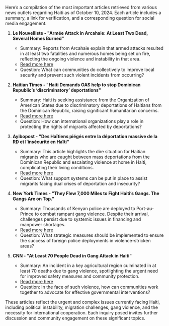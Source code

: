 Here’s a compilation of the most important articles retrieved from various news outlets regarding Haiti as of October 10, 2024. Each article includes a summary, a link for verification, and a corresponding question for social media engagement.

1. **Le Nouvelliste - "Armée Attack in Arcahaie: At Least Two Dead, Several Homes Burned"**
   - Summary: Reports from Arcahaie explain that armed attacks resulted in at least two fatalities and numerous homes being set on fire, reflecting the ongoing violence and instability in that area.
   - [Read more here](https://lenouvelliste.com/)
   - Question: What can communities do collectively to improve local security and prevent such violent incidents from occurring?

2. **Haitian Times - "Haiti Demands OAS help to stop Dominican Republic’s ‘discriminatory’ deportations"**
   - Summary: Haiti is seeking assistance from the Organization of American States due to discriminatory deportations of Haitians from the Dominican Republic, raising significant humanitarian concerns.
   - [Read more here](https://haitiantimes.com)
   - Question: How can international organizations play a role in protecting the rights of migrants affected by deportations?

3. **Ayibopost - "Des Haïtiens piégés entre la déportation massive de la RD et l’insécurité en Haïti"**
   - Summary: This article highlights the dire situation for Haitian migrants who are caught between mass deportations from the Dominican Republic and escalating violence at home in Haiti, complicating their living conditions.
   - [Read more here](https://ayibopost.com)
   - Question: What support systems can be put in place to assist migrants facing dual crises of deportation and insecurity?

4. **New York Times - "They Flew 7,000 Miles to Fight Haiti’s Gangs. The Gangs Are on Top."**
   - Summary: Thousands of Kenyan police are deployed to Port-au-Prince to combat rampant gang violence. Despite their arrival, challenges persist due to systemic issues in financing and manpower shortages.
   - [Read more here](https://www.nytimes.com)
   - Question: What strategic measures should be implemented to ensure the success of foreign police deployments in violence-stricken areas?

5. **CNN - "At Least 70 People Dead in Gang Attack in Haiti"**
   - Summary: An incident in a key agricultural region culminated in at least 70 deaths due to gang violence, spotlighting the urgent need for improved safety measures and community protection.
   - [Read more here](https://www.cnn.com)
   - Question: In the face of such violence, how can communities work together to advocate for effective governmental interventions?

These articles reflect the urgent and complex issues currently facing Haiti, including political instability, migration challenges, gang violence, and the necessity for international cooperation. Each inquiry posed invites further discussion and community engagement on these significant topics.
